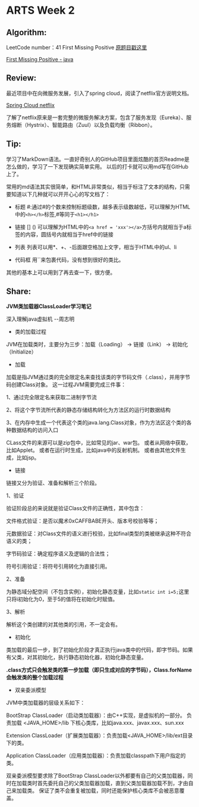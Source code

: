 # ARTS Week 2

## Algorithm:

LeetCode number：41 First Missing Positive [原题目戳这里](https://leetcode-cn.com/problems/first-missing-positive/)

[First Missing Positive - java](https://github.com/mwqz1989/LeetCodeForJava/blob/master/src/main/java/com/titan/titan/leetcode/simple/FirstMissingPositive.java)

## Review:
最近项目中在向微服务发展，引入了spring cloud，阅读了netflix官方说明文档。

[Spring Cloud netflix](https://spring.io/projects/spring-cloud-netflix#overview)

了解了netflix原来是一套完整的微服务解决方案，包含了服务发现（Eureka）、服务熔断（Hystrix）、智能路由（Zuul）以及负载均衡（Ribbon）。

## Tip:

学习了MarkDown语法。一直好奇别人的GitHub项目里面炫酷的首页Readme是怎么做的，学习了一下发现确实简单实用。
以后的打卡就可以用md写在GitHub上了。

常用的md语法其实很简单，和HTML非常类似，相当于标注了文本的结构，只需要知道以下几种就可以开开心心的写文档了：

* 标题 #:通过#的个数来控制标题级数，越多表示级数越低，可以理解为HTML中的`<h></h>`标签,#等同于`<h1></h1>`

* 链接 \[] () 可以理解为HTML中的`<a href = 'xxx'></a>`方括号内就相当于a标签的内容，圆括号内就相当于href中的链接

* 列表 列表可以用*、+、-后面跟空格加上文字，相当于HTML中的ul、li

* 代码框 用\``来包裹代码，没有想到很好的类比。

其他的基本上可以用到了再去查一下，很方便。

## Share:

**JVM类加载器ClassLoader学习笔记**

深入理解java虚拟机  --周志明

* 类的加载过程

JVM在加载类时，主要分为三步：加载（Loading） -> 链接（Link） -> 初始化（Initialize）

* 加载

加载是指JVM通过类的完全限定名来查找该类的字节码文件（.class），并用字节码创建Class对象。
这一过程JVM需要完成三件事：

1、通过完全限定名来获取二进制字节流

2、将这个字节流所代表的静态存储结构转化为方法区的运行时数据结构

3、在内存中生成一个代表这个类的java.lang.Class对象，作为方法区这个类的各种数据结构的访问入口

CLass文件的来源可以是zip包中，比如常见的jar、war包。
或者从网络中获取，比如Applet。
或者在运行时生成，比如java中的反射机制。
或者由其他文件生成，比如jsp。

* 链接

链接又分为验证、准备和解析三个阶段。

1、验证

验证阶段总的来说就是验证Class文件的正确性，其中包含：

文件格式验证：是否以魔术0xCAFFBABE开头、版本号校验等等；

元数据验证：对Class文件的语义进行校验，比如final类型的类被继承这种不符合语义的类；

字节码验证：确定程序语义及逻辑的合法性；

符号引用验证：将符号引用转化为直接引用。

2、准备

为静态域分配空间（不包含实例），初始化静态变量，比如`static int i=5;`这里只将i初始化为0，至于5的值将在初始化时赋值。

3、解析

解析这个类创建的对其他类的引用，不一定会有。

* 初始化

类加载的最后一步，到了初始化阶段才真正执行java类中的代码，即字节码。如果有父类，对其初始化，执行静态初始化器，初始化静态变量。

**.class方式只会触发类的第一步加载（即只生成对应的字节码），Class.forName会触发类的整个加载过程**

* 双亲委派模型

JVM中类加载器的层级关系如下：

BootStrap ClassLoader（启动类加载器）：由C++实现，是虚拟机的一部分。
负责加载 <JAVA_HOME>/lib 下核心类库，比如java.xxx、javax.xxx、sun.xxx

Extension ClassLoader（扩展类加载器）：负责加载<JAVA_HOME>/lib/ext目录下的类。

Application ClassLoader（应用类加载器）：负责加载classpath下用户指定的类。

双亲委派模型要求除了BootStrap ClassLoader以外都要有自己的父类加载器，同时在加载类时首先委托自己的父类加载器加载，直到父类加载器加载不到，才由自己来加载类。
保证了类不会重复被加载，同时还能保护核心类库不会被恶意覆盖。





